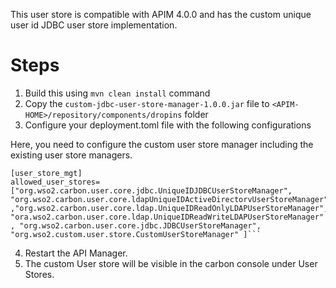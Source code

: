 
This user store is compatible with APIM 4.0.0 and has the custom unique user id JDBC user store implementation.

# Steps

1. Build this using `mvn clean install` command 
2. Copy the `custom-jdbc-user-store-manager-1.0.0.jar` file to `<APIM-HOME>/repository/components/dropins` folder
3. Configure your deployment.toml file with the following configurations

Here, you need to configure the custom user store manager including the existing user store managers.
```
[user_store_mgt]
allowed_user_stores=["org.wso2.carbon.user.core.jdbc.UniqueIDJDBCUserStoreManager", "org.wso2.carbon.user.core.ldapUniqueIDActiveDirectorvUserStoreManager" ,"org.wso2.carbon.user.core.ldap.UniqueIDReadOnlyLDAPUserStoreManager", "ora.wso2.carbon.user.core.ldap.UniqueIDReadWriteLDAPUserStoreManager" , "org.wso2.carbon.user.core.jdbc.JDBCUserStoreManager", "org.wso2.custom.user.store.CustomUserStoreManager" ]```
```
4. Restart the API Manager. 
5. The custom User store will be visible in the carbon console under User Stores.
